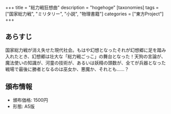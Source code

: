 +++
title = "総力戦狂想曲"
description = "hogehoge"
[taxonomies]
tags = ["国家総力戦", "ミリタリー", "小説", "物理書籍"]
categories = ["東方Project"]
+++

## あらすじ

国家総力戦が消え失せた現代社会。もはや幻想となったそれが幻想郷に足を踏み入れたとき、幻想郷は壮大な「総力戦ごっこ」の舞台となった！天狗の言論が、魔法使いの知識が、河童の技術が、あるいは妖精の頭数が、全てが兵器となった戦場で最後に勝者となるのは巫女か、悪魔か、それとも……？

## 頒布情報

* 頒布価格: 1500円
* 形態: A5版
